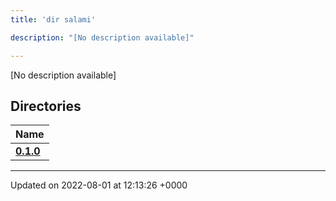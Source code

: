 ```yaml
---
title: 'dir salami'

description: "[No description available]"

---
```







[No description available]

## Directories

| Name           |
| -------------- |
| **[0.1.0](/documentation/code/files/dir_934a6c6179554e0c6deb682bbeceabac/#dir-0.1.0)**  |






-------------------------------

Updated on 2022-08-01 at 12:13:26 +0000

